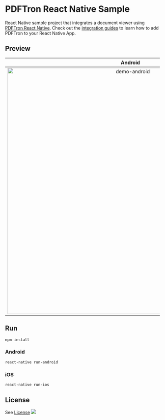 # PDFTron React Native Sample

React Native sample project that integrates a document viewer using [PDFTron React Native](https://github.com/PDFTron/pdftron-react-native). Check out the [integration guides](https://www.pdftron.com/documentation/android/react-native) to learn how to add PDFTron to your React Native App.

## Preview

**Android** |  **iOS**
:--:|:--:
<img alt='demo-android' src='assets/gifs/android.gif' height="800" /> | <img alt='demo-android' src='assets/gifs/ios.gif' height="800" />

## Run
```
npm install
```

### Android
```
react-native run-android
```

### iOS
```
react-native run-ios
```


## License
See [License](./LICENSE)
![](https://onepixel.pdftron.com/react-native-sample)
